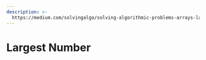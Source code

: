 ```yaml
---
description: >-
  https://medium.com/solvingalgo/solving-algorithmic-problems-arrays-largest-number-4c05ec9a9d11
---
```


# Largest Number

